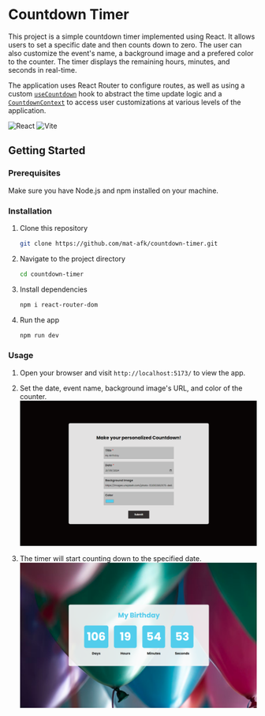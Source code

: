 # Countdown Timer

This project is a simple countdown timer implemented using React. It allows users to set a specific date and then counts down to zero. The user can also customize the event's name, a background image and a prefered color to the counter. The timer displays the remaining hours, minutes, and seconds in real-time.

The application uses React Router to configure routes, as well as using a custom [`useCountdown`](https://github.com/mat-afk/countdown-timer/blob/main/src/hooks/useCountdown.jsx) hook to abstract the time update logic and a [`CountdownContext`](https://github.com/mat-afk/countdown-timer/blob/main/src/context/CountdownContext.jsx) to access user customizations at various levels of the application.

![React](https://img.shields.io/badge/react-61DAFB?style=for-the-badge&logo=react&logoColor=white)
![Vite](https://img.shields.io/badge/vite-%23646CFF.svg?style=for-the-badge&logo=vite&logoColor=white)

## Getting Started

### Prerequisites

Make sure you have Node.js and npm installed on your machine.

### Installation

1. Clone this repository

   ```sh
   git clone https://github.com/mat-afk/countdown-timer.git
   ```

2. Navigate to the project directory

   ```sh
   cd countdown-timer
   ```

3. Install dependencies

   ```sh
   npm i react-router-dom
   ```

4. Run the app

   ```sh
   npm run dev
   ```

### Usage

1. Open your browser and visit `http://localhost:5173/` to view the app.

2. Set the date, event name, background image's URL, and color of the counter.
   ![Starting](public/image.png)

3. The timer will start counting down to the specified date.
   ![Countdown Time](public/image-1.png)
